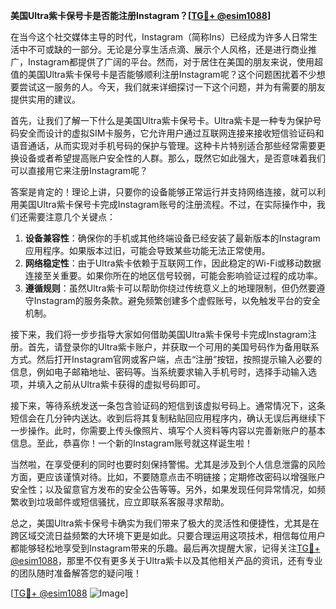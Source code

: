 **美国Ultra紫卡保号卡是否能注册Instagram？[[TG💪+ @esim1088](https://t.me/s/esim1088)]**

在当今这个社交媒体主导的时代，Instagram（简称Ins）已经成为许多人日常生活中不可或缺的一部分。无论是分享生活点滴、展示个人风格，还是进行商业推广，Instagram都提供了广阔的平台。然而，对于居住在美国的朋友来说，使用超值的美国Ultra紫卡保号卡是否能够顺利注册Instagram呢？这个问题困扰着不少想要尝试这一服务的人。今天，我们就来详细探讨一下这个问题，并为有需要的朋友提供实用的建议。

首先，让我们了解一下什么是美国Ultra紫卡保号卡。Ultra紫卡是一种专为保护号码安全而设计的虚拟SIM卡服务，它允许用户通过互联网连接来接收短信验证码和语音通话，从而实现对手机号码的保护与管理。这种卡片特别适合那些经常需要更换设备或者希望提高账户安全性的人群。那么，既然它如此强大，是否意味着我们可以直接用它来注册Instagram呢？

答案是肯定的！理论上讲，只要你的设备能够正常运行并支持网络连接，就可以利用美国Ultra紫卡保号卡完成Instagram账号的注册流程。不过，在实际操作中，我们还需要注意几个关键点：

1. **设备兼容性**：确保你的手机或其他终端设备已经安装了最新版本的Instagram应用程序。如果版本过旧，可能会导致某些功能无法正常使用。
2. **网络稳定性**：由于Ultra紫卡依赖于互联网工作，因此稳定的Wi-Fi或移动数据连接至关重要。如果你所在的地区信号较弱，可能会影响验证过程的成功率。
3. **遵循规则**：虽然Ultra紫卡可以帮助你绕过传统意义上的地理限制，但仍然要遵守Instagram的服务条款。避免频繁创建多个虚假账号，以免触发平台的安全机制。

接下来，我们将一步步指导大家如何借助美国Ultra紫卡保号卡完成Instagram注册。首先，请登录你的Ultra紫卡账户，并获取一个可用的美国号码作为备用联系方式。然后打开Instagram官网或客户端，点击“注册”按钮，按照提示输入必要的信息，例如电子邮箱地址、密码等。当系统要求输入手机号时，选择手动输入选项，并填入之前从Ultra紫卡获得的虚拟号码即可。

接下来，等待系统发送一条包含验证码的短信到该虚拟号码上。通常情况下，这条短信会在几分钟内送达。收到后将其复制粘贴回应用程序内，确认无误后再继续下一步操作。此时，你需要上传头像照片、填写个人资料等内容以完善新账户的基本信息。至此，恭喜你！一个新的Instagram账号就这样诞生啦！

当然啦，在享受便利的同时也要时刻保持警惕。尤其是涉及到个人信息泄露的风险方面，更应该谨慎对待。比如，不要随意点击不明链接；定期修改密码以增强账户安全性；以及留意官方发布的安全公告等等。另外，如果发现任何异常情况，如频繁收到垃圾邮件或短信骚扰，应立即联系客服寻求帮助。

总之，美国Ultra紫卡保号卡确实为我们带来了极大的灵活性和便捷性，尤其是在跨区域交流日益频繁的大环境下更是如此。只要合理运用这项技术，相信每位用户都能够轻松地享受到Instagram带来的乐趣。最后再次提醒大家，记得关注[TG💪+ @esim1088](https://t.me/s/esim1088)，那里不仅有更多关于Ultra紫卡以及其他相关产品的资讯，还有专业的团队随时准备解答您的疑问哦！

[[TG💪+ @esim1088](https://t.me/s/esim1088) ![Image](https://i.postimg.cc/4NQfJmqS/Snipaste-2025-05-13-00-14-12.png)]